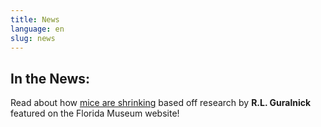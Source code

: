 ```yaml
---
title: News
language: en
slug: news
---
```


## In the News:

Read about how <a href="https://www.floridamuseum.ufl.edu/science/mice-are-shrinking/">mice are shrinking</a> based off research by <b>R.L. Guralnick</b> featured on the Florida Museum website!
